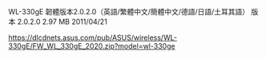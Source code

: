 WL-330gE 韌體版本2.0.2.0（英語/繁體中文/簡體中文/德語/日語/土耳其語）
版本 2.0.2.0 2.97 MB
2011/04/21 

https://dlcdnets.asus.com/pub/ASUS/wireless/WL-330gE/FW_WL_330gE_2020.zip?model=wl-330ge

